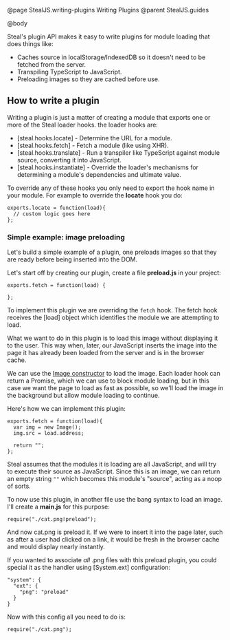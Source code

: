 @page StealJS.writing-plugins Writing Plugins
@parent StealJS.guides

@body

Steal's plugin API makes it easy to write plugins for module loading that does things like:

* Caches source in localStorage/IndexedDB so it doesn't need to be fetched from the server.
* Transpiling TypeScript to JavaScript.
* Preloading images so they are cached before use.

## How to write a plugin

Writing a plugin is just a matter of creating a module that exports one or more of the Steal loader hooks. the loader hooks are:

* [steal.hooks.locate] - Determine the URL for a module.
* [steal.hooks.fetch] - Fetch a module (like using XHR).
* [steal.hooks.translate] - Run a transpiler like TypeScript against module source, converting it into JavaScript.
* [steal.hooks.instantiate] - Override the loader's mechanisms for determining a module's dependencies and ultimate value.

To override any of these hooks you only need to export the hook name in your module. For example to override the **locate** hook you do:

```
exports.locate = function(load){
  // custom logic goes here
};
```

### Simple example: image preloading

Let's build a simple example of a plugin, one preloads images so that they are ready before being inserted into the DOM.

Let's start off by creating our plugin, create a file **preload.js** in your project:

```
exports.fetch = function(load) {

};
```

To implement this plugin we are overriding the `fetch` hook. The fetch hook receives the [load] object which identifies the module we are attempting to load.

What we want to do in this plugin is to load this image without displaying it to the user. This way when, later, our JavaScript inserts the image into the page it has already been loaded from the server and is in the browser cache.

We can use the [Image constructor](https://developer.mozilla.org/en-US/docs/Web/API/HTMLImageElement/Image) to load the image.  Each loader hook can return a Promise, which we can use to block module loading, but in this case we want the page to load as fast as possible, so we'll load the image in the background but allow module loading to continue.

Here's how we can implement this plugin:

```
exports.fetch = function(load){
  var img = new Image();
  img.src = load.address;

  return "";
};
```

Steal assumes that the modules it is loading are all JavaScript, and will try to execute their source as JavaScript. Since this is an image, we can return an empty string `""` which becomes this module's "source", acting as a noop of sorts.

To now use this plugin, in another file use the bang syntax to load an image. I'll create a **main.js** for this purpose:

```
require("./cat.png!preload");
```

And now cat.png is preload it. If we were to insert it into the page later, such as after a user had clicked on a link, it would be fresh in the browser cache and would display nearly instantly.

If you wanted to associate *all* .png files with this preload plugin, you could special it as the handler using [System.ext] configuration:

```
"system": {
  "ext": {
    "png": "preload"
  }
}
```

Now with this config all you need to do is:

```
require("./cat.png");
```
